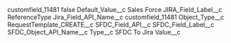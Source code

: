 <?xml version="1.0" encoding="UTF-8"?>
<CustomMetadata xmlns="http://soap.sforce.com/2006/04/metadata" xmlns:xsi="http://www.w3.org/2001/XMLSchema-instance" xmlns:xsd="http://www.w3.org/2001/XMLSchema">
    <label>customfield_11481</label>
    <protected>false</protected>
    <values>
        <field>Default_Value__c</field>
        <value xsi:type="xsd:string">Sales Force</value>
    </values>
    <values>
        <field>JIRA_Field_Label__c</field>
        <value xsi:type="xsd:string">ReferenceType</value>
    </values>
    <values>
        <field>Jira_Field_API_Name__c</field>
        <value xsi:type="xsd:string">customfield_11481</value>
    </values>
    <values>
        <field>Object_Type__c</field>
        <value xsi:nil="true"/>
    </values>
    <values>
        <field>RequestTemplate_CREATE__c</field>
        <value xsi:nil="true"/>
    </values>
    <values>
        <field>SFDC_Field_API__c</field>
        <value xsi:nil="true"/>
    </values>
    <values>
        <field>SFDC_Field_Label__c</field>
        <value xsi:nil="true"/>
    </values>
    <values>
        <field>SFDC_Object_API_Name__c</field>
        <value xsi:nil="true"/>
    </values>
    <values>
        <field>Type__c</field>
        <value xsi:type="xsd:string">SFDC To Jira</value>
    </values>
    <values>
        <field>Value__c</field>
        <value xsi:nil="true"/>
    </values>
</CustomMetadata>
